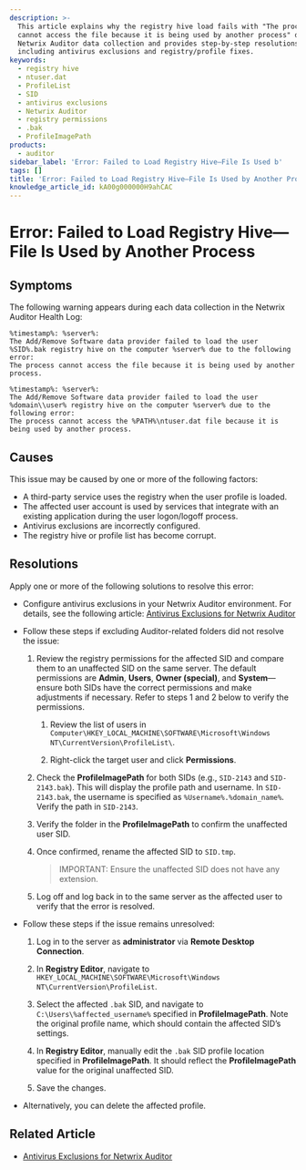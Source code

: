 ```yaml
---
description: >-
  This article explains why the registry hive load fails with "The process
  cannot access the file because it is being used by another process" during
  Netwrix Auditor data collection and provides step-by-step resolutions,
  including antivirus exclusions and registry/profile fixes.
keywords:
  - registry hive
  - ntuser.dat
  - ProfileList
  - SID
  - antivirus exclusions
  - Netwrix Auditor
  - registry permissions
  - .bak
  - ProfileImagePath
products:
  - auditor
sidebar_label: 'Error: Failed to Load Registry Hive—File Is Used b'
tags: []
title: 'Error: Failed to Load Registry Hive—File Is Used by Another Process'
knowledge_article_id: kA00g000000H9ahCAC
---
```


# Error: Failed to Load Registry Hive—File Is Used by Another Process

## Symptoms

The following warning appears during each data collection in the Netwrix Auditor Health Log:

```
%timestamp%: %server%:
The Add/Remove Software data provider failed to load the user %SID%.bak registry hive on the computer %server% due to the following error:
The process cannot access the file because it is being used by another process.
```

```
%timestamp%: %server%:
The Add/Remove Software data provider failed to load the user %domain\\user% registry hive on the computer %server% due to the following error:
The process cannot access the %PATH%\ntuser.dat file because it is being used by another process.
```

## Causes

This issue may be caused by one or more of the following factors:

- A third-party service uses the registry when the user profile is loaded.
- The affected user account is used by services that integrate with an existing application during the user logon/logoff process.
- Antivirus exclusions are incorrectly configured.
- The registry hive or profile list has become corrupt.

## Resolutions

Apply one or more of the following solutions to resolve this error:

- Configure antivirus exclusions in your Netwrix Auditor environment. For details, see the following article: [Antivirus Exclusions for Netwrix Auditor](/docs/kb/auditor/antivirus-exclusions-for-netwrix-auditor.md)

- Follow these steps if excluding Auditor-related folders did not resolve the issue:

  1. Review the registry permissions for the affected SID and compare them to an unaffected SID on the same server. The default permissions are **Admin**, **Users**, **Owner (special)**, and **System**—ensure both SIDs have the correct permissions and make adjustments if necessary. Refer to steps 1 and 2 below to verify the permissions.

     1. Review the list of users in `Computer\HKEY_LOCAL_MACHINE\SOFTWARE\Microsoft\Windows NT\CurrentVersion\ProfileList\`.

     2. Right-click the target user and click **Permissions**.

  2. Check the **ProfileImagePath** for both SIDs (e.g., `SID-2143` and `SID-2143.bak`). This will display the profile path and username. In `SID-2143.bak`, the username is specified as `%Username%.%domain_name%`. Verify the path in `SID-2143`.

  3. Verify the folder in the **ProfileImagePath** to confirm the unaffected user SID.

  4. Once confirmed, rename the affected SID to `SID.tmp`.

     > IMPORTANT: Ensure the unaffected SID does not have any extension.

  5. Log off and log back in to the same server as the affected user to verify that the error is resolved.

- Follow these steps if the issue remains unresolved:

  1. Log in to the server as **administrator** via **Remote Desktop Connection**.

  2. In **Registry Editor**, navigate to `HKEY_LOCAL_MACHINE\SOFTWARE\Microsoft\Windows NT\CurrentVersion\ProfileList`.

  3. Select the affected `.bak` SID, and navigate to `C:\Users\%affected_username%` specified in **ProfileImagePath**. Note the original profile name, which should contain the affected SID’s settings.

  4. In **Registry Editor**, manually edit the `.bak` SID profile location specified in **ProfileImagePath**. It should reflect the **ProfileImagePath** value for the original unaffected SID.

  5. Save the changes.

- Alternatively, you can delete the affected profile.

## Related Article

- [Antivirus Exclusions for Netwrix Auditor](/docs/kb/auditor/antivirus-exclusions-for-netwrix-auditor.md)

